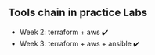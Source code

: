 ## Tools chain in practice Labs

* Week 2: terraform + aws :heavy_check_mark:
* Week 3: terraform + aws + ansible :heavy_check_mark: